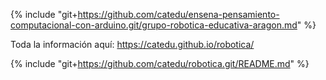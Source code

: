 {% include "git+https://github.com/catedu/ensena-pensamiento-computacional-con-arduino.git/grupo-robotica-educativa-aragon.md" %}

Toda la información aquí: https://catedu.github.io/robotica/

{% include "git+https://github.com/catedu/robotica.git/README.md" %}
